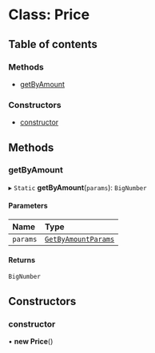 # Class: Price

## Table of contents

### Methods

- [getByAmount](Price.md#getbyamount)

### Constructors

- [constructor](Price.md#constructor)

## Methods

### getByAmount

▸ `Static` **getByAmount**(`params`): `BigNumber`

#### Parameters

| Name | Type |
| :------ | :------ |
| `params` | [`GetByAmountParams`](../modules/Price.md#getbyamountparams) |

#### Returns

`BigNumber`

## Constructors

### constructor

• **new Price**()
